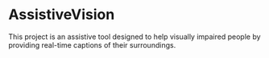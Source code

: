 # AssistiveVision
This project is an assistive tool designed to help visually impaired people by providing real-time captions of their surroundings.

